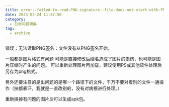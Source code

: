 ```yaml
---
title: error--failed-to-read-PNG-signature--file-does-not-start-with-PNG-sign
date: 2024-03-24 11:47:50
category:
  - 日常问题锦集
tag:
  - archive
---
```

错误：无法读取PNG签名：文件没有从PNG签名开始。

一般都是图片格式有问题 可能是直接修改后缀名造成了图片的损伤，也可能是图片压缩时产生的问题。
可以重新处理图片再加载，建议使用PS或其他软件处理后另存为png格式。

另外还要注意的是出问题的是哪一个路径下的文件，千万不要对着别的文件一通操作（扶额暴汗，我就是一直改别的，没有对病根进行处理。）

重新换掉有问题的图片后可以生成apk包。
